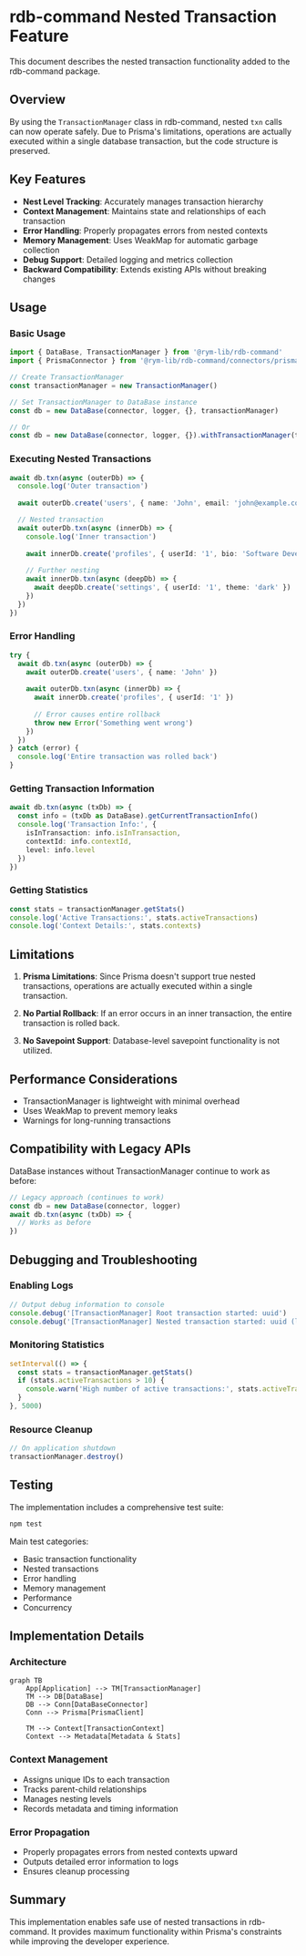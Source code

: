 # rdb-command Nested Transaction Feature

This document describes the nested transaction functionality added to the rdb-command package.

## Overview

By using the `TransactionManager` class in rdb-command, nested `txn` calls can now operate safely. Due to Prisma's limitations, operations are actually executed within a single database transaction, but the code structure is preserved.

## Key Features

- **Nest Level Tracking**: Accurately manages transaction hierarchy
- **Context Management**: Maintains state and relationships of each transaction
- **Error Handling**: Properly propagates errors from nested contexts
- **Memory Management**: Uses WeakMap for automatic garbage collection
- **Debug Support**: Detailed logging and metrics collection
- **Backward Compatibility**: Extends existing APIs without breaking changes

## Usage

### Basic Usage

```typescript
import { DataBase, TransactionManager } from '@rym-lib/rdb-command'
import { PrismaConnector } from '@rym-lib/rdb-command/connectors/prisma'

// Create TransactionManager
const transactionManager = new TransactionManager()

// Set TransactionManager to DataBase instance
const db = new DataBase(connector, logger, {}, transactionManager)

// Or
const db = new DataBase(connector, logger, {}).withTransactionManager(transactionManager)
```

### Executing Nested Transactions

```typescript
await db.txn(async (outerDb) => {
  console.log('Outer transaction')
  
  await outerDb.create('users', { name: 'John', email: 'john@example.com' })

  // Nested transaction
  await outerDb.txn(async (innerDb) => {
    console.log('Inner transaction')
    
    await innerDb.create('profiles', { userId: '1', bio: 'Software Developer' })
    
    // Further nesting
    await innerDb.txn(async (deepDb) => {
      await deepDb.create('settings', { userId: '1', theme: 'dark' })
    })
  })
})
```

### Error Handling

```typescript
try {
  await db.txn(async (outerDb) => {
    await outerDb.create('users', { name: 'John' })
    
    await outerDb.txn(async (innerDb) => {
      await innerDb.create('profiles', { userId: '1' })
      
      // Error causes entire rollback
      throw new Error('Something went wrong')
    })
  })
} catch (error) {
  console.log('Entire transaction was rolled back')
}
```

### Getting Transaction Information

```typescript
await db.txn(async (txDb) => {
  const info = (txDb as DataBase).getCurrentTransactionInfo()
  console.log('Transaction Info:', {
    isInTransaction: info.isInTransaction,
    contextId: info.contextId,
    level: info.level
  })
})
```

### Getting Statistics

```typescript
const stats = transactionManager.getStats()
console.log('Active Transactions:', stats.activeTransactions)
console.log('Context Details:', stats.contexts)
```

## Limitations

1. **Prisma Limitations**: Since Prisma doesn't support true nested transactions, operations are actually executed within a single transaction.

2. **No Partial Rollback**: If an error occurs in an inner transaction, the entire transaction is rolled back.

3. **No Savepoint Support**: Database-level savepoint functionality is not utilized.

## Performance Considerations

- TransactionManager is lightweight with minimal overhead
- Uses WeakMap to prevent memory leaks
- Warnings for long-running transactions

## Compatibility with Legacy APIs

DataBase instances without TransactionManager continue to work as before:

```typescript
// Legacy approach (continues to work)
const db = new DataBase(connector, logger)
await db.txn(async (txDb) => {
  // Works as before
})
```

## Debugging and Troubleshooting

### Enabling Logs

```typescript
// Output debug information to console
console.debug('[TransactionManager] Root transaction started: uuid')
console.debug('[TransactionManager] Nested transaction started: uuid (level: 2)')
```

### Monitoring Statistics

```typescript
setInterval(() => {
  const stats = transactionManager.getStats()
  if (stats.activeTransactions > 10) {
    console.warn('High number of active transactions:', stats.activeTransactions)
  }
}, 5000)
```

### Resource Cleanup

```typescript
// On application shutdown
transactionManager.destroy()
```

## Testing

The implementation includes a comprehensive test suite:

```bash
npm test
```

Main test categories:
- Basic transaction functionality
- Nested transactions
- Error handling
- Memory management
- Performance
- Concurrency

## Implementation Details

### Architecture

```mermaid
graph TB
    App[Application] --> TM[TransactionManager]
    TM --> DB[DataBase]
    DB --> Conn[DataBaseConnector]
    Conn --> Prisma[PrismaClient]
    
    TM --> Context[TransactionContext]
    Context --> Metadata[Metadata & Stats]
```

### Context Management

- Assigns unique IDs to each transaction
- Tracks parent-child relationships
- Manages nesting levels
- Records metadata and timing information

### Error Propagation

- Properly propagates errors from nested contexts upward
- Outputs detailed error information to logs
- Ensures cleanup processing

## Summary

This implementation enables safe use of nested transactions in rdb-command. It provides maximum functionality within Prisma's constraints while improving the developer experience.